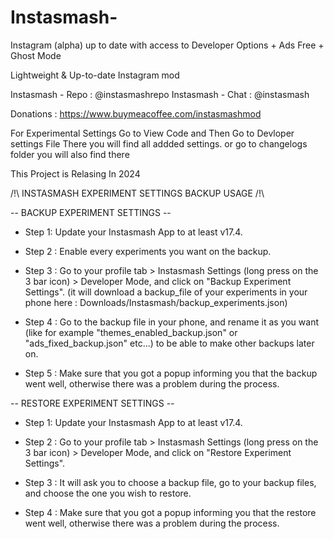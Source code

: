 # Instasmash-

Instagram (alpha) up to date with access to Developer Options + Ads Free + Ghost Mode

Lightweight & Up-to-date Instagram mod

Instasmash - Repo : @instasmashrepo
Instasmash - Chat : @instasmash

Donations : https://www.buymeacoffee.com/instasmashmod




For Experimental Settings Go to View Code and Then  Go to Devloper settings File There you will find all addded settings.
or go to changelogs folder you will also find there 


This Project is Relasing In 2024


/!\ INSTASMASH EXPERIMENT SETTINGS BACKUP USAGE /!\

-- BACKUP EXPERIMENT SETTINGS --
- Step 1: 
Update your Instasmash App to at least v17.4.

- Step 2 :
Enable every experiments you want on the backup.

- Step 3 : 
Go to your profile tab > Instasmash Settings (long press on the 3 bar icon) > Developer Mode, and click on "Backup Experiment Settings".
(it will download a backup_file of your experiments in your phone here : Downloads/Instasmash/backup_experiments.json)

- Step 4 : 
Go to the backup file in your phone, and rename it as you want (like for example "themes_enabled_backup.json" or "ads_fixed_backup.json" etc...) to be able to make other backups later on.

- Step 5 :
Make sure that you got a popup informing you that the backup went well, otherwise there was a problem during the process.



-- RESTORE EXPERIMENT SETTINGS --
- Step 1: 
Update your Instasmash App to at least v17.4.

- Step 2 :
Go to your profile tab > Instasmash Settings (long press on the 3 bar icon) > Developer Mode, and click on "Restore Experiment Settings".

- Step 3 :
It will ask you to choose a backup file, go to your backup files, and choose the one you wish to restore.

- Step 4 :
Make sure that you got a popup informing you that the restore went well, otherwise there was a problem during the process.

